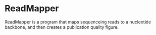 # ReadMapper
ReadMapper is a program that maps sequenceing reads to a nucleotide backbone, and then creates a publication quality figure.
